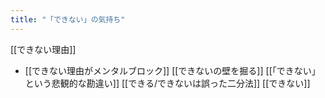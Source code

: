 ```yaml
---
title: "「できない」の気持ち"
---
```


[[できない理由]]
- [[できない理由がメンタルブロック]]
[[できないの壁を掘る]]
[[「できない」という悲観的な勘違い]]
[[できる/できないは誤った二分法]]
[[できない]]
